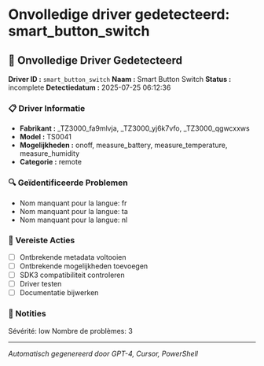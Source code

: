 # Onvolledige driver gedetecteerd: smart_button_switch

## 🚨 Onvolledige Driver Gedetecteerd

**Driver ID :** `smart_button_switch`
**Naam :** Smart Button Switch
**Status :** incomplete
**Detectiedatum :** 2025-07-25 06:12:36

### 📋 Driver Informatie
- **Fabrikant :** _TZ3000_fa9mlvja, _TZ3000_yj6k7vfo, _TZ3000_qgwcxxws
- **Model :** TS0041
- **Mogelijkheden :** onoff, measure_battery, measure_temperature, measure_humidity
- **Categorie :** remote

### 🔍 Geïdentificeerde Problemen
- Nom manquant pour la langue: fr
- Nom manquant pour la langue: ta
- Nom manquant pour la langue: nl

### 🎯 Vereiste Acties
- [ ] Ontbrekende metadata voltooien
- [ ] Ontbrekende mogelijkheden toevoegen
- [ ] SDK3 compatibiliteit controleren
- [ ] Driver testen
- [ ] Documentatie bijwerken

### 📝 Notities
Sévérité: low
Nombre de problèmes: 3

---
*Automatisch gegenereerd door GPT-4, Cursor, PowerShell*

